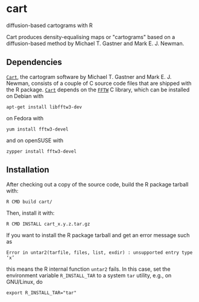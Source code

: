 # cart

diffusion-based cartograms with R

Cart produces density-equalising maps or "cartograms" based on a
diffusion-based method by Michael T. Gastner and Mark E. J. Newman.

## Dependencies

[`Cart`](http://www-personal.umich.edu/~mejn/cart/), the cartogram software by
Michael T. Gastner and Mark E. J. Newman, consists of a couple of C source code
files that are shipped with the R
package. [`Cart`](http://www-personal.umich.edu/~mejn/cart/)
depends on the [`FFTW`](http://www.fftw.org/) C library, which can be
installed on Debian with

    apt-get install libfftw3-dev

on Fedora with

    yum install fftw3-devel

and on openSUSE with

    zypper install fftw3-devel

## Installation

After checking out a copy of the source code, build the R package tarball with:

    R CMD build cart/

Then, install it with:

    R CMD INSTALL cart_x.y.z.tar.gz

If you want to install the R package tarball and get an error message such as

    Error in untar2(tarfile, files, list, exdir) : unsupported entry type ‘x’

this means the R internal function `untar2` fails. In this case, set the
environment variable `R_INSTALL_TAR` to a system `tar` utility, e.g., on
GNU/Linux, do

    export R_INSTALL_TAR="tar"

